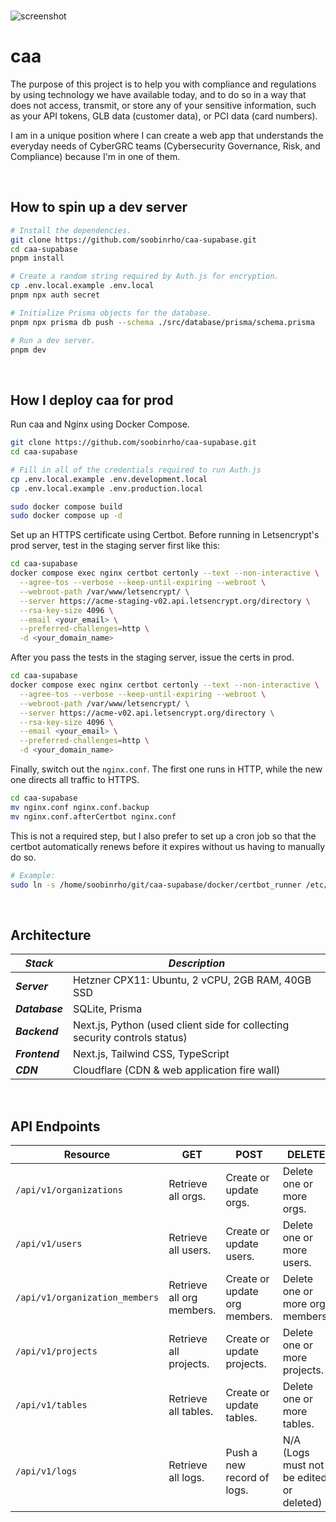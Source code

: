 <br>

![screenshot](https://github.com/user-attachments/assets/a606ba77-e699-49b5-a810-518017e36287)

# caa

The purpose of this project is to help you with compliance and regulations by using technology we have available today, and to do so in a way that does not access, transmit, or store any of your sensitive information, such as your API tokens, GLB data (customer data), or PCI data (card numbers).

I am in a unique position where I can create a web app that understands the everyday needs of CyberGRC teams (Cybersecurity Governance, Risk, and Compliance) because I'm in one of them.

<br>

## How to spin up a dev server

```bash
# Install the dependencies.
git clone https://github.com/soobinrho/caa-supabase.git
cd caa-supabase
pnpm install

# Create a random string required by Auth.js for encryption.
cp .env.local.example .env.local
pnpm npx auth secret

# Initialize Prisma objects for the database.
pnpm npx prisma db push --schema ./src/database/prisma/schema.prisma

# Run a dev server.
pnpm dev
```

<br>

## How I deploy caa for prod

Run caa and Nginx using Docker Compose.

```bash
git clone https://github.com/soobinrho/caa-supabase.git
cd caa-supabase

# Fill in all of the credentials required to run Auth.js
cp .env.local.example .env.development.local
cp .env.local.example .env.production.local

sudo docker compose build
sudo docker compose up -d
```

Set up an HTTPS certificate using Certbot.
Before running in Letsencrypt's prod server, test in the staging server first like this:

```bash
cd caa-supabase
docker compose exec nginx certbot certonly --text --non-interactive \
  --agree-tos --verbose --keep-until-expiring --webroot \
  --webroot-path /var/www/letsencrypt/ \
  --server https://acme-staging-v02.api.letsencrypt.org/directory \
  --rsa-key-size 4096 \
  --email <your_email> \
  --preferred-challenges=http \
  -d <your_domain_name>
```

After you pass the tests in the staging server, issue the certs in prod.

```bash
cd caa-supabase
docker compose exec nginx certbot certonly --text --non-interactive \
  --agree-tos --verbose --keep-until-expiring --webroot \
  --webroot-path /var/www/letsencrypt/ \
  --server https://acme-v02.api.letsencrypt.org/directory \
  --rsa-key-size 4096 \
  --email <your_email> \
  --preferred-challenges=http \
  -d <your_domain_name>
```

Finally, switch out the `nginx.conf`.
The first one runs in HTTP, while the new one directs all traffic to HTTPS.

```bash
cd caa-supabase
mv nginx.conf nginx.conf.backup
mv nginx.conf.afterCertbot nginx.conf
```

This is not a required step, but I also prefer to set up a cron job so that the certbot automatically renews before it expires without us having to manually do so.

```bash
# Example:
sudo ln -s /home/soobinrho/git/caa-supabase/docker/certbot_runner /etc/cron.daily/certbot_runner
```

<br>

## Architecture

| **_Stack_**    | **_Description_**                                                          |
| -------------- | -------------------------------------------------------------------------- |
| **_Server_**   | Hetzner CPX11: Ubuntu, 2 vCPU, 2GB RAM, 40GB SSD                           |
| **_Database_** | SQLite, Prisma                                                             |
| **_Backend_**  | Next.js, Python (used client side for collecting security controls status) |
| **_Frontend_** | Next.js, Tailwind CSS, TypeScript                                          |
| **_CDN_**      | Cloudflare (CDN & web application fire wall)                               |

<br>

## API Endpoints

| **Resource**                   | **GET**                   | **POST**                      | **DELETE**                               |
| ------------------------------ | ------------------------- | ----------------------------- | ---------------------------------------- |
| `/api/v1/organizations`        | Retrieve all orgs.        | Create or update orgs.        | Delete one or more orgs.                 |
| `/api/v1/users`                | Retrieve all users.       | Create or update users.       | Delete one or more users.                |
| `/api/v1/organization_members` | Retrieve all org members. | Create or update org members. | Delete one or more org members.          |
| `/api/v1/projects`             | Retrieve all projects.    | Create or update projects.    | Delete one or more projects.             |
| `/api/v1/tables`               | Retrieve all tables.      | Create or update tables.      | Delete one or more tables.               |
| `/api/v1/logs`                 | Retrieve all logs.        | Push a new record of logs.    | N/A (Logs must not be edited or deleted) |

<br>

<!--

## Security Controls Supported

### 1. MFA (Multi Factor Authentication)

- https://github.com/supabase/supabase/blob/master/apps/studio/data/organization-members/organization-roles-query.ts
- member.mfa_enabled
- HTTP GET request to /platform/organizations/{slug}/roles

<br>

### 2. RLS (Row Level Security)

- https://github.com/supabase/supabase/blob/master/apps/studio/data/table-editor/table-editor-query-sql.ts
- table.rls_enabled
- post('/platform/pg-meta/{ref}/query')
- Remediation: patch('/platform/pg-meta/{ref}/tables')
- https://github.com/supabase/supabase/blob/master/apps/studio/data/tables/table-update-mutation.ts#L22
- https://github.com/supabase/supabase/blob/master/apps/studio/components/interfaces/Auth/Policies/Policies.tsx

<br>

### 3. PITR (Point-In-Time Recovery)

- https://github.com/supabase/supabase/blob/master/apps/studio/data/database/backups-query.ts
- backups?.pitr_enabled
- HTTP GET request to `/platform/database/{ref}/backups`

It's possible to query for security controls using API's, but I decided to not go this route so that all credentials stay in the user's hands and never leave their environment.

-->
